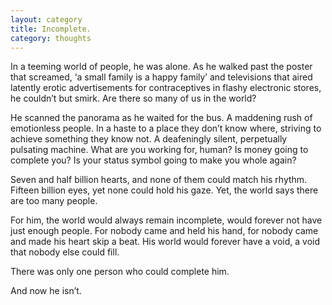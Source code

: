 ```yaml
---
layout: category
title: Incomplete.
category: thoughts
---
```


In a teeming world of people, he was alone. As he walked past the poster that screamed, ‘a small family is a happy family’ and televisions that aired latently erotic advertisements for contraceptives in flashy electronic stores, he couldn’t but smirk. Are there so many of us in the world? 

 He scanned the panorama as he waited for the bus. A maddening rush of emotionless people. In a haste to a place they don’t know where, striving to achieve something they know not. A deafeningly silent, perpetually pulsating machine. What are you working for, human? Is money going to complete you? Is your status symbol going to make you whole again? 

Seven and half billion hearts, and none of them could match his rhythm. Fifteen billion eyes, yet none could hold his gaze. Yet, the world says there are too many people. 

For him, the world would always remain incomplete, would forever not have just enough people. For nobody came and held his hand, for nobody came and made his heart skip a beat. His world would forever have a void, a void that nobody else could fill. 

There was only one person who could complete him. 

And now he isn’t.